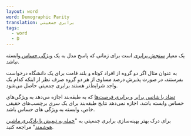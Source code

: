 ```yaml
---
layout: word
word: Demographic Parity
translation: برابری جمعیتی
tags:
  - word
  - D
---
```

یک معیار [سنجش برابری](https://ml-glossary-fa.netlify.app/f/fairness_metric) است برای زمانی که پاسخ مدل به یک [ویژگی حساس ](https://ml-glossary-fa.netlify.app/s/sensitive_attribute)وابسته نباشد.

به عنوان مثال اگر دو گروه از افراد کوتاه و بلند قامت برای یک دانشگاه درخواست بفرستند، در صورت پذیرش درصد مساوی از هر دو گروه صرف نظر از اینکه کدام یک واجد شرایط‌تر هستند برابری جمعیتی حاصل می‌شود.

[تضاد با شانس برابر](https://ml-glossary-fa.netlify.app/e/equalized_odds) و[ برابری فرصت‌ها](https://ml-glossary-fa.netlify.app/e/equality_of_opportunity) که به طبقه‌بند اجازه‌ می‌دهد به ویژگی‌های حساس وابسته باشد، اجازه نمی‌دهد نتایج طبقه‌بند برای یک سری برچسب‌های حقیقی خاص، وابسته به ویژگی های حساس باشد.

برای درک بهتر بهینه‌سازی برابری جمعیتی به "[حمله به تبعیض با یادگیری ماشین هوشمند](http://research.google.com/bigpicture/attacking-discrimination-in-ml/)" مراجعه کنید.